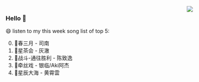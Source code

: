 <img align="right"  src="https://github-readme-stats.vercel.app/api/top-langs/?username=sohyunQVQ" />

### Hello 👋

😄 listen to my this week song list of top 5:

0. 🌈春三月 - 司南
1. 🌈星茶会 - 灰澈
2. 🌈战斗-通往胜利 - 陈致逸
3. 🌈牵丝戏 - 银临/Aki阿杰
4. 🌈星辰大海 - 黄霄雲

